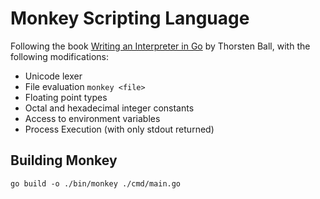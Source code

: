 # Monkey Scripting Language

Following the book [Writing an Interpreter in Go](https://a.co/d/a7Zb1Br) by Thorsten Ball, with the following modifications:
- Unicode lexer
- File evaluation `monkey <file>`
- Floating point types
- Octal and hexadecimal integer constants
- Access to environment variables
- Process Execution (with only stdout returned)

## Building Monkey

`go build -o ./bin/monkey ./cmd/main.go`

